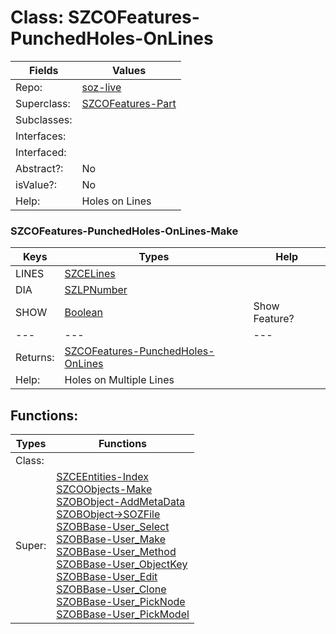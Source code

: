 
# Class:	SZCOFeatures-PunchedHoles-OnLines

| Fields | Values |
| --------- | --------- |
| Repo: | [soz-live](/repos/soz-live.html) |
| Superclass: | [SZCOFeatures-Part](SZCOFeatures-Part.html) |
| Subclasses: |  |
| Interfaces: |  |
| Interfaced: |  |
| Abstract?: | No |
| isValue?: | No |
| Help: | Holes on Lines |

### SZCOFeatures-PunchedHoles-OnLines-Make

| Keys | Types | Help |
| --------- | --------- | --------- |
| LINES | [SZCELines](SZCELines.html) |  |
| DIA | [SZLPNumber](SZLPNumber.html) |  |
| SHOW | [Boolean](Boolean.html) | Show Feature? |
| --- | --- | --- |
| Returns: | [SZCOFeatures-PunchedHoles-OnLines](SZCOFeatures-PunchedHoles-OnLines.html) |
| Help: | Holes on Multiple Lines |


## Functions:

| Types | Functions |
| --------- | --------- |
| Class: |  |
| Super: | [SZCEEntities-Index](SZCEEntities.html) <br> [SZCOObjects-Make](SZCOObjects.html) <br> [SZOBObject-AddMetaData](SZOBObject.html) <br> [SZOBObject->SOZFile](SZOBObject.html) <br> [SZOBBase-User_Select](SZOBBase.html) <br> [SZOBBase-User_Make](SZOBBase.html) <br> [SZOBBase-User_Method](SZOBBase.html) <br> [SZOBBase-User_ObjectKey](SZOBBase.html) <br> [SZOBBase-User_Edit](SZOBBase.html) <br> [SZOBBase-User_Clone](SZOBBase.html) <br> [SZOBBase-User_PickNode](SZOBBase.html) <br> [SZOBBase-User_PickModel](SZOBBase.html) |


